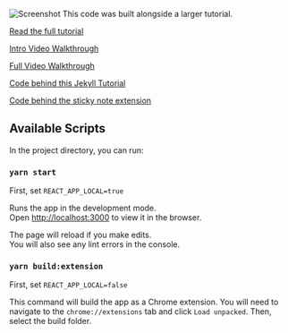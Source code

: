 ![Screenshot](screenshot.png)
This code was built alongside a larger tutorial.

[Read the full tutorial](https://meerkat-citronella.github.io/jekyll/update/2020/10/01/welcome-to-jekyll.html)

[Intro Video Walkthrough](https://youtu.be/gVMarA5eE7k)

[Full Video Walkthrough](https://youtu.be/mveFTfzJ_io)

[Code behind this Jekyll Tutorial](https://github.com/meerkat-citronella/meerkat-citronella.github.io/tree/gh-pages)

[Code behind the sticky note extension](https://github.com/meerkat-citronella/react-chrome-sticky-note-extension)

## Available Scripts

In the project directory, you can run:

### `yarn start`

First, set `REACT_APP_LOCAL=true`

Runs the app in the development mode.<br />
Open [http://localhost:3000](http://localhost:3000) to view it in the browser.

The page will reload if you make edits.<br />
You will also see any lint errors in the console.

### `yarn build:extension`

First, set `REACT_APP_LOCAL=false`

This command will build the app as a Chrome extension. You will need to navigate to the `chrome://extensions` tab and click `Load unpacked`. Then, select the build folder.
